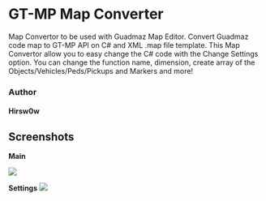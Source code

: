 # GT-MP Map Converter

Map Convertor to be used with Guadmaz Map Editor. Convert Guadmaz code map to GT-MP API on C# and XML .map file template.
This Map Convertor allow you to easy change the C# code with the Change Settings option.
You can change the function name, dimension, create array of the Objects/Vehicles/Peds/Pickups and Markers and more!

### Author
####    Hirsw0w

## Screenshots

**Main**

<img src="https://github.com/Hirsw0w/GTA-V-Network-Map-Converter/blob/master/screenshots/main.png"/>

**Settings**
<img src="https://github.com/Hirsw0w/GTA-V-Network-Map-Converter/blob/master/screenshots/settings.png" />
